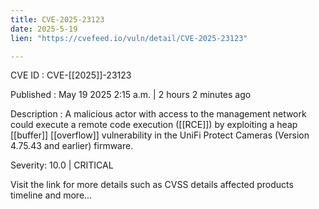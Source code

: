 ```yaml
---
title: CVE-2025-23123
date: 2025-5-19
lien: "https://cvefeed.io/vuln/detail/CVE-2025-23123"

---
```


CVE ID : CVE-[[2025]]-23123

Published :  May 19
2025
2:15 a.m. | 2 hours
2 minutes ago

Description : A malicious actor with access to the management network could execute a remote code execution ([[RCE]]) by exploiting a heap [[buffer]] [[overflow]] vulnerability in the UniFi Protect Cameras (Version 4.75.43 and earlier) firmware.

Severity: 10.0 | CRITICAL

Visit the link for more details
such as CVSS details
affected products
timeline
and more...
